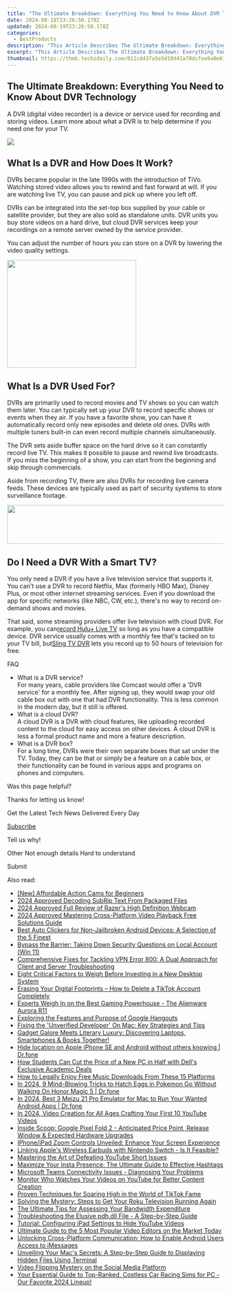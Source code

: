 ```yaml
---
title: "The Ultimate Breakdown: Everything You Need to Know About DVR Technology"
date: 2024-08-18T23:26:50.178Z
updated: 2024-08-19T23:26:50.178Z
categories:
  - BestProducts
description: "This Article Describes The Ultimate Breakdown: Everything You Need to Know About DVR Technology"
excerpt: "This Article Describes The Ultimate Breakdown: Everything You Need to Know About DVR Technology"
thumbnail: https://thmb.techidaily.com/011cd437a5e5d10d41a78dcfee8a0e614c88ee22e859cb58cb87727b51edba04.jpg
---
```


## The Ultimate Breakdown: Everything You Need to Know About DVR Technology
 A DVR (digital video recorder) is a device or service used for recording and storing videos. Learn more about what a DVR is to help determine if you need one for your TV.

<!-- affiliate ads begin -->
<a href="https://store.nero.com/order/checkout.php?PRODS=42570605&QTY=1&AFFILIATE=108875&CART=1"><img src="http://cdnwww.nero.com/nero-com-wAssets/img/banners/2023/usbXcopy/Nero_USB_x_copy_Screen_2.png" border="0"></a>
<!-- affiliate ads end -->
## What Is a DVR and How Does It Work?

 DVRs became popular in the late 1990s with the introduction of TiVo. Watching stored video allows you to rewind and fast forward at will. If you are watching live TV, you can pause and pick up where you left off.

 DVRs can be integrated into the set-top box supplied by your cable or satellite provider, but they are also sold as standalone units. DVR units you buy store videos on a hard drive, but cloud DVR services keep your recordings on a remote server owned by the service provider.  

 You can adjust the number of hours you can store on a DVR by lowering the video quality settings.  

<!-- affiliate ads begin -->
<a href="https://imp.i357552.net/c/5597632/863039/11832" target="_top" id="863039"><img src="//a.impactradius-go.com/display-ad/11832-863039" border="0" alt="" width="300" height="250"/></a>
<!-- affiliate ads end -->
## What Is a DVR Used For?

 DVRs are primarily used to record movies and TV shows so you can watch them later. You can typically set up your DVR to record specific shows or events when they air. If you have a favorite show, you can have it automatically record only new episodes and delete old ones. DVRs with multiple tuners built-in can even record multiple channels simultaneously.

 The DVR sets aside buffer space on the hard drive so it can constantly record live TV. This makes it possible to pause and rewind live broadcasts. If you miss the beginning of a show, you can start from the beginning and skip through commercials.

 Aside from recording TV, there are also DVRs for recording live camera feeds. These devices are typically used as part of security systems to store surveillance footage.  

<!-- affiliate ads begin -->
<a href="https://natural-cycles.sjv.io/c/5597632/2072200/17885" target="_top" id="2072200"><img src="//a.impactradius-go.com/display-ad/17885-2072200" border="0" alt="" width="728" height="90"/></a><img height="0" width="0" src="https://imp.pxf.io/i/5597632/2072200/17885" style="position:absolute;visibility:hidden;" border="0" />
<!-- affiliate ads end -->
## Do I Need a DVR With a Smart TV?

 You only need a DVR if you have a live television service that supports it. You can't use a DVR to record Netflix, Max (formerly HBO Max), Disney Plus, or most other internet streaming services. Even if you download the app for specific networks (like NBC, CW, etc.), there's no way to record on-demand shows and movies.

 That said, some streaming providers offer live television with cloud DVR. For example, you can[record Hulu+ Live TV](https://www.lifewire.com/use-hulu-dvr-5071314) so long as you have a compatible device. DVR service usually comes with a monthly fee that's tacked on to your TV bill, but[Sling TV DVR](https://www.lifewire.com/how-to-use-the-sling-tv-dvr-5071315) lets you record up to 50 hours of television for free.

 FAQ

* What is a DVR service?  
 For many years, cable providers like Comcast would offer a 'DVR service' for a monthly fee. After signing up, they would swap your old cable box out with one that had DVR functionality. This is less common in the modern day, but it still is offered.
* What is a cloud DVR?  
 A cloud DVR is a DVR with cloud features, like uploading recorded content to the cloud for easy access on other devices. A cloud DVR is less a formal product name and more a feature description.
* What is a DVR box?  
 For a long time, DVRs were their own separate boxes that sat under the TV. Today, they can be that or simply be a feature on a cable box, or their functionality can be found in various apps and programs on phones and computers.

Was this page helpful?

Thanks for letting us know!

 Get the Latest Tech News Delivered Every Day

[Subscribe](https://www.lifewire.com/#)

Tell us why!

 Other  Not enough details  Hard to understand

 Submit

<ins class="adsbygoogle"
     style="display:block"
     data-ad-format="autorelaxed"
     data-ad-client="ca-pub-7571918770474297"
     data-ad-slot="1223367746"></ins>



<ins class="adsbygoogle"
     style="display:block"
     data-ad-client="ca-pub-7571918770474297"
     data-ad-slot="8358498916"
     data-ad-format="auto"
     data-full-width-responsive="true"></ins>

<span class="atpl-alsoreadstyle">Also read:</span>
<div><ul>
<li><a href="https://extra-tips.techidaily.com/new-affordable-action-cams-for-beginners/"><u>[New] Affordable Action Cams for Beginners</u></a></li>
<li><a href="https://fox-friendly.techidaily.com/2024-approved-decoding-subrip-text-from-packaged-files/"><u>2024 Approved  Decoding SubRip Text From Packaged Files</u></a></li>
<li><a href="https://screen-video-capture.techidaily.com/2024-approved-full-review-of-razers-high-definition-webcam/"><u>2024 Approved  Full Review of Razer's High Definition Webcam</u></a></li>
<li><a href="https://extra-support.techidaily.com/2024-approved-mastering-cross-platform-video-playback-free-solutions-guide/"><u>2024 Approved  Mastering Cross-Platform Video Playback  Free Solutions Guide</u></a></li>
<li><a href="https://tech-renaissance.techidaily.com/best-auto-clickers-for-non-jailbroken-android-devices-a-selection-of-the-5-finest/"><u>Best Auto Clickers for Non-Jailbroken Android Devices: A Selection of the 5 Finest</u></a></li>
<li><a href="https://win11-tips.techidaily.com/bypass-the-barrier-taking-down-security-questions-on-local-account-win-11/"><u>Bypass the Barrier: Taking Down Security Questions on Local Account (Win 11)</u></a></li>
<li><a href="https://tech-renaissance.techidaily.com/comprehensive-fixes-for-tackling-vpn-error-800-a-dual-approach-for-client-and-server-troubleshooting/"><u>Comprehensive Fixes for Tackling VPN Error 800: A Dual Approach for Client and Server Troubleshooting</u></a></li>
<li><a href="https://tech-renaissance.techidaily.com/eight-critical-factors-to-weigh-before-investing-in-a-new-desktop-system/"><u>Eight Critical Factors to Weigh Before Investing in a New Desktop System</u></a></li>
<li><a href="https://tech-renaissance.techidaily.com/erasing-your-digital-footprints-how-to-delete-a-tiktok-account-completely/"><u>Erasing Your Digital Footprints – How to Delete a TikTok Account Completely</u></a></li>
<li><a href="https://buynow-marvelous.techidaily.com/experts-weigh-in-on-the-best-gaming-powerhouse-the-alienware-aurora-r11/"><u>Experts Weigh In on the Best Gaming Powerhouse - The Alienware Aurora R11</u></a></li>
<li><a href="https://tech-renaissance.techidaily.com/exploring-the-features-and-purpose-of-google-hangouts/"><u>Exploring the Features and Purpose of Google Hangouts</u></a></li>
<li><a href="https://tech-renaissance.techidaily.com/fixing-the-unverified-developer-on-mac-key-strategies-and-tips/"><u>Fixing the 'Unverified Developer' On Mac: Key Strategies and Tips</u></a></li>
<li><a href="https://tech-renaissance.techidaily.com/1722890793941-gadget-galore-meets-literary-luxury-discovering-laptops-smartphones-and-books-together/"><u>Gadget Galore Meets Literary Luxury: Discovering Laptops, Smartphones & Books Together!</u></a></li>
<li><a href="https://iphone-location.techidaily.com/hide-location-on-apple-iphone-se-and-android-without-others-knowing-drfone-by-drfone-virtual-ios/"><u>Hide location on Apple iPhone SE and Android without others knowing | Dr.fone</u></a></li>
<li><a href="https://tech-renaissance.techidaily.com/how-students-can-cut-the-price-of-a-new-pc-in-half-with-dells-exclusive-academic-deals/"><u>How Students Can Cut the Price of a New PC in Half with Dell's Exclusive Academic Deals</u></a></li>
<li><a href="https://tech-renaissance.techidaily.com/how-to-legally-enjoy-free-music-downloads-from-these-15-platforms/"><u>How to Legally Enjoy Free Music Downloads From These 15 Platforms</u></a></li>
<li><a href="https://pokemon-go-android.techidaily.com/in-2024-9-mind-blowing-tricks-to-hatch-eggs-in-pokemon-go-without-walking-on-honor-magic-5-drfone-by-drfone-virtual-android/"><u>In 2024, 9 Mind-Blowing Tricks to Hatch Eggs in Pokemon Go Without Walking On Honor Magic 5 | Dr.fone</u></a></li>
<li><a href="https://screen-mirror.techidaily.com/in-2024-best-3-meizu-21-pro-emulator-for-mac-to-run-your-wanted-android-apps-drfone-by-drfone-android/"><u>In 2024, Best 3 Meizu 21 Pro Emulator for Mac to Run Your Wanted Android Apps | Dr.fone</u></a></li>
<li><a href="https://facebook-video-footage.techidaily.com/in-2024-video-creation-for-all-ages-crafting-your-first-10-youtube-videos/"><u>In 2024, Video Creation for All Ages  Crafting Your First 10 YouTube Videos</u></a></li>
<li><a href="https://tech-renaissance.techidaily.com/inside-scoop-google-pixel-fold-2-anticipated-price-point-release-window-and-expected-hardware-upgrades/"><u>Inside Scoop: Google Pixel Fold 2 - Anticipated Price Point, Release Window & Expected Hardware Upgrades</u></a></li>
<li><a href="https://tech-renaissance.techidaily.com/iphoneipad-zoom-controls-unveiled-enhance-your-screen-experience/"><u>IPhone/iPad Zoom Controls Unveiled: Enhance Your Screen Experience</u></a></li>
<li><a href="https://tech-renaissance.techidaily.com/linking-apples-wireless-earbuds-with-nintendo-switch-is-it-feasible/"><u>Linking Apple's Wireless Earbuds with Nintendo Switch - Is It Feasible?</u></a></li>
<li><a href="https://youtube-video-recordings.techidaily.com/mastering-the-art-of-defeating-youtube-short-issues/"><u>Mastering the Art of Defeating YouTube Short Issues</u></a></li>
<li><a href="https://tech-renaissance.techidaily.com/maximize-your-insta-presence-the-ultimate-guide-to-effective-hashtags/"><u>Maximize Your Insta Presence: The Ultimate Guide to Effective Hashtags</u></a></li>
<li><a href="https://tech-renaissance.techidaily.com/microsoft-teams-connectivity-issues-diagnosing-your-problems/"><u>Microsoft Teams Connectivity Issues - Diagnosing Your Problems</u></a></li>
<li><a href="https://tech-renaissance.techidaily.com/monitor-who-watches-your-videos-on-youtube-for-better-content-creation/"><u>Monitor Who Watches Your Videos on YouTube for Better Content Creation</u></a></li>
<li><a href="https://tiktok-video-recordings.techidaily.com/proven-techniques-for-soaring-high-in-the-world-of-tiktok-fame/"><u>Proven Techniques for Soaring High in the World of TikTok Fame</u></a></li>
<li><a href="https://tech-renaissance.techidaily.com/solving-the-mystery-steps-to-get-your-roku-television-running-again/"><u>Solving the Mystery: Steps to Get Your Roku Television Running Again</u></a></li>
<li><a href="https://tech-renaissance.techidaily.com/the-ultimate-tips-for-assessing-your-bandwidth-expenditure/"><u>The Ultimate Tips for Assessing Your Bandwidth Expenditure</u></a></li>
<li><a href="https://tech-renaissance.techidaily.com/troubleshooting-the-elusive-pdhdll-file-a-step-by-step-guide/"><u>Troubleshooting the Elusive pdh.dll File - A Step-by-Step Guide</u></a></li>
<li><a href="https://tech-renaissance.techidaily.com/tutorial-configuring-ipad-settings-to-hide-youtube-videos/"><u>Tutorial: Configuring iPad Settings to Hide YouTube Videos</u></a></li>
<li><a href="https://tech-renaissance.techidaily.com/ultimate-guide-to-the-5-most-popular-video-editors-on-the-market-today/"><u>Ultimate Guide to the 5 Most Popular Video Editors on the Market Today</u></a></li>
<li><a href="https://tech-renaissance.techidaily.com/unlocking-cross-platform-communication-how-to-enable-android-users-access-to-imessages/"><u>Unlocking Cross-Platform Communication: How to Enable Android Users Access to iMessages</u></a></li>
<li><a href="https://tech-renaissance.techidaily.com/unveiling-your-macs-secrets-a-step-by-step-guide-to-displaying-hidden-files-using-terminal/"><u>Unveiling Your Mac's Secrets: A Step-by-Step Guide to Displaying Hidden Files Using Terminal</u></a></li>
<li><a href="https://extra-resources.techidaily.com/video-flipping-mystery-on-the-social-media-platform/"><u>Video Flipping Mystery on the Social Media Platform</u></a></li>
<li><a href="https://tech-renaissance.techidaily.com/your-essential-guide-to-top-ranked-costless-car-racing-sims-for-pc-our-favorite-2024-lineup/"><u>Your Essential Guide to Top-Ranked, Costless Car Racing Sims for PC - Our Favorite 2024 Lineup!</u></a></li>
</ul></div>
